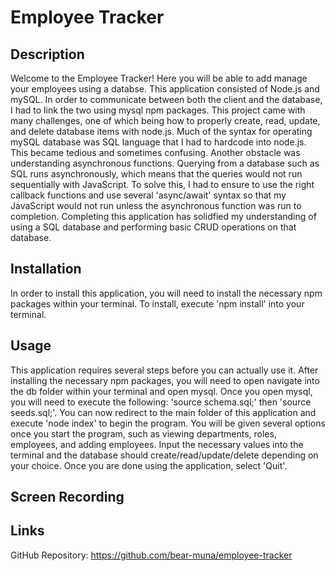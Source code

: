 # Employee Tracker

## Description
Welcome to the Employee Tracker! Here you will be able to add manage your employees using a databse. This application consisted of Node.js and mySQL. In order to communicate between both the client and the database, I had to link the two using mysql npm packages. This project came with many challenges, one of which being how to properly create, read, update, and delete database items with node.js. Much of the syntax for operating mySQL database was SQL language that I had to hardcode into node.js. This became tedious and sometimes confusing. Another obstacle was understanding asynchronous functions. Querying from a database such as SQL runs asynchronously, which means that the queries would not run sequentially with JavaScript. To solve this, I had to ensure to use the right callback functions and use several 'async/await' syntax so that my JavaScript would not run unless the asynchronous function was run to completion.
Completing this application has solidfied my understanding of using a SQL database and performing basic CRUD operations on that database.

## Installation
In order to install this application, you will need to install the necessary npm packages within your terminal. To install, execute 'npm install' into your terminal. 

## Usage
This application requires several steps before you can actually use it. After installing the necessary npm packages, you will need to open navigate into the db folder within your terminal and open mysql. Once you open mysql, you will need to execute the following: 'source schema.sql;' then 'source seeds.sql;'. You can now redirect to the main folder of this application and execute 'node index' to begin the program.
You will be given several options once you start the program, such as viewing departments, roles, employees, and adding employees. Input the necessary values into the terminal and the database should create/read/update/delete depending on your choice. Once you are done using the application, select 'Quit'.

## Screen Recording


## Links
GitHub Repository: https://github.com/bear-muna/employee-tracker